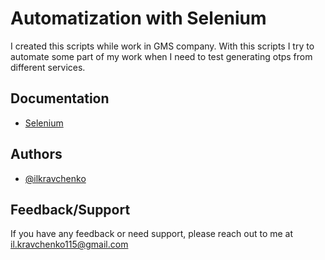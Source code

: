 
# Automatization with Selenium

I created this scripts while work in GMS company. With this scripts
I try to automate some part of my work when I need to test generating
otps from different services.  



## Documentation

- [Selenium](https://www.selenium.dev/selenium/docs/api/py/api.html)


## Authors

- [@ilkravchenko](https://github.com/ilkravchenko)


## Feedback/Support

If you have any feedback or need support, please reach out to me at il.kravchenko115@gmail.com

